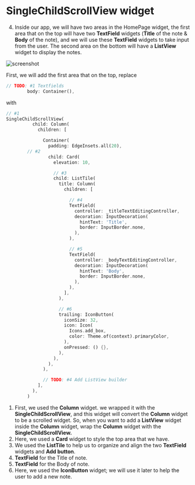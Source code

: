 # **SingleChildScrollView** widget

4. Inside our app, we will have two areas in the HomePage widget, the first area that on the top will have two **TextField** widgets (**Title** of the note & **Body** of the note), and we will use these **TextField** widgets to take input from the user. The second area on the bottom will have a **ListView** widget to display the notes.

![screenshot](https://lh4.googleusercontent.com/eyARO3vkpJNBOpdcv1paNuO0L6XhGOiG6lopxz1aSAXwnbuWoFq1X32fRcGzEpoeidrXLxoJe1Kgz55YR6v5dtudyYMDops-aiyvnKx25dDNT0EMc59rzXNyXDVJChqfZ7vgEl9s)

First, we will add the first area that on the top, replace

```dart
// TODO: #1 Textfields
        body: Container(),
```

with

```dart
// #1
SingleChildScrollView(
          child: Column(
            children: [

              Container(
                padding: EdgeInsets.all(20),
		// #2
                child: Card(
                  elevation: 10,

				  // #3
                  child: ListTile(
                    title: Column(
                      children: [

						// #4
                        TextField(
                          controller: _titleTextEditingController,
                          decoration: InputDecoration(
                            hintText: 'Title',
                            border: InputBorder.none,
                          ),
                        ),

						// #5
                        TextField(
                          controller: _bodyTextEditingController,
                          decoration: InputDecoration(
                            hintText: 'Body',
                            border: InputBorder.none,
                          ),
                        ),
                      ],
                    ),

					// #6
                    trailing: IconButton(
                      iconSize: 32,
                      icon: Icon(
                        Icons.add_box,
                        color: Theme.of(context).primaryColor,
                      ),
                      onPressed: () {},
                    ),
                  ),
                ),
              ),

              // TODO: #4 Add ListView builder
            ],
          ),
        )
```

1. First, we used the **Column** widget. we wrapped it with the **SingleChildScrollView**, and this widget will convert the **Column** widget to be a scrolled widget. So, when you want to add a **ListView** widget inside the **Column** widget, wrap the **Column** widget with the **SingleChildScrollView.**
2. Here, we used a **Card** widget to style the top area that we have.
3. We used the **ListTile** to help us to organize and align the two **TextField** widgets and **Add button**.
4. **TextField** for the Title of note.
5. **TextField** for the Body of note.
6. Here, we used the **IconButton** widget; we will use it later to help the user to add a new note.
